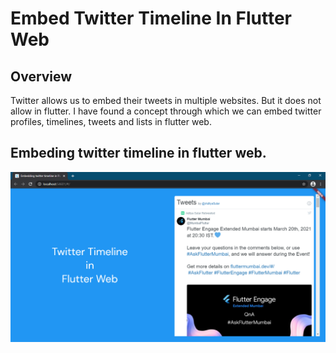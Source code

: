 # Embed Twitter Timeline In Flutter Web

## Overview

Twitter allows us to embed their tweets in multiple websites. But it does not allow in flutter. I have found a concept through which we can embed twitter profiles, timelines, tweets and lists in flutter web.

## Embeding twitter timeline in flutter web.

![plot](assets/imgs/fina_output.png) 


